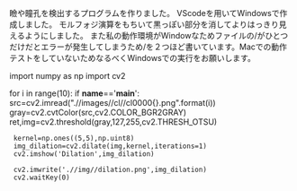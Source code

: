 瞼や瞳孔を検出するプログラムを作りました。
VScodeを用いてWindowsで作成しました。
モルフォジ演算をもちいて黒っぽい部分を消してよりはっきり見えるようにしました。
また私の動作環境がWindowなためファイルの/がひとつだけだとエラーが発生してしまうため/を２つほど書いています。Macでの動作テストをしていないためなるべくWindowsでの実行をお願いします。





import numpy as np
import cv2

for i in range(10):
    if __name__=='__main__':
     src=cv2.imread(".//images//cl//cl0000{}.png".format(i))
     gray=cv2.cvtColor(src,cv2.COLOR_BGR2GRAY)
     ret,img=cv2.threshold(gray,127,255,cv2.THRESH_OTSU)

     kernel=np.ones((5,5),np.uint8)
     img_dilation=cv2.dilate(img,kernel,iterations=1)
     cv2.imshow('Dilation',img_dilation)

     cv2.imwrite('.//img//dilation.png',img_dilation)
     cv2.waitKey(0)
    
